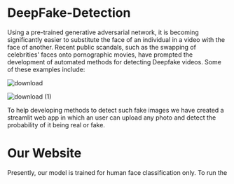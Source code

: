 # DeepFake-Detection
Using a pre-trained generative adversarial network, it is becoming significantly easier to substitute the face of an individual in a video with the face of another.
Recent public scandals, such as the swapping of celebrities' faces onto pornographic movies, have prompted the development of automated methods for detecting Deepfake videos.
Some of these examples include:


![download](https://user-images.githubusercontent.com/67157901/134293071-4ff5606a-70ac-43f9-8c85-3e9194f0d119.jpeg)

![download (1)](https://user-images.githubusercontent.com/67157901/134293383-c2437475-bc1f-4a8a-b9e4-f51917f8bcfb.jpeg)

To help developing methods to detect such fake images we have created a streamlit web app in which an user can upload any photo and detect the probability of it being real or fake.

# Our Website
Presently, our model is trained for human face classification only. To run the 
